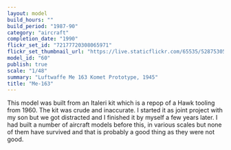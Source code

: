 ```yaml
---
layout: model
build_hours: ""
build_period: "1987-90"
category: "aircraft"
completion_date: "1990"
flickr_set_id: "72177720308065971"
flickr_set_thumbnail_url: "https://live.staticflickr.com/65535/52875305737_f57d7f66f3_m.jpg"
model_id: "60"
publish: true
scale: "1/48"
summary: "Luftwaffe Me 163 Komet Prototype, 1945"
title: "Me-163"
---
```


This model was built from an Italeri kit which is a repop of a Hawk tooling from 1960. The kit was crude and inaccurate. I started it as joint project with my son but we got distracted and I finished it by myself a few years later. I had built a number of aircraft models before this, in various scales but none of them have survived and that is probably a good thing as they were not good.
